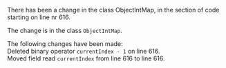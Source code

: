 There has been a change in the class ObjectIntMap, in the section of code starting on line nr 616.
  
The change is in the class ```ObjectIntMap```.
  
The following changes have been made:  
Deleted binary operator ```currentIndex - 1``` on line 616.  
Moved field read ```currentIndex``` from line 616 to line 616.  
